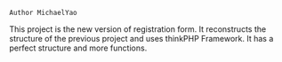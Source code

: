 ﻿    Author MichaelYao

This project is the new version of registration form.
It reconstructs the structure of the previous project and uses thinkPHP Framework.
It has a perfect structure and more functions.

